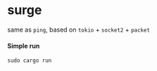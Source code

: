# surge
same as `ping`, based on `tokio` + `socket2` + `packet`

#### Simple run
```rust
sudo cargo run
```